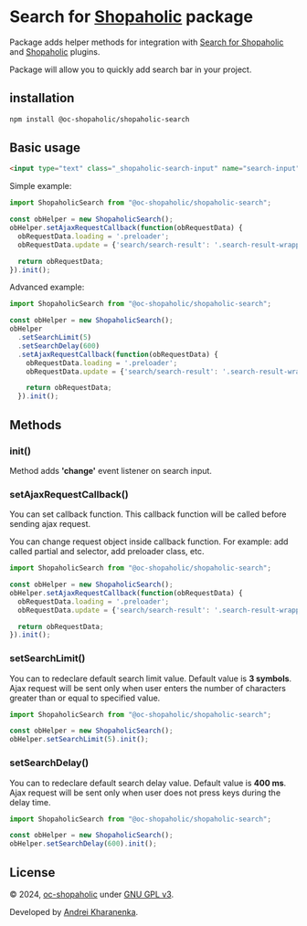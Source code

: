 # Search for [Shopaholic](https://octobercms.com/plugin/lovata-shopaholic) package

Package adds helper methods for integration with [Search for Shopaholic](https://octobercms.com/plugin/lovata-searchshopaholic)
and [Shopaholic](https://octobercms.com/plugin/lovata-shopaholic) plugins.

Package will allow you to quickly add search bar in your project.

## installation

```bash
npm install @oc-shopaholic/shopaholic-search
```

## Basic usage

```html
<input type="text" class="_shopaholic-search-input" name="search-input" value="">
```

Simple example:
```javascript
import ShopaholicSearch from "@oc-shopaholic/shopaholic-search";

const obHelper = new ShopaholicSearch();
obHelper.setAjaxRequestCallback(function(obRequestData) {
  obRequestData.loading = '.preloader';
  obRequestData.update = {'search/search-result': '.search-result-wrapper'};

  return obRequestData;
}).init();
```

Advanced example:
```javascript
import ShopaholicSearch from "@oc-shopaholic/shopaholic-search";

const obHelper = new ShopaholicSearch();
obHelper
  .setSearchLimit(5)
  .setSearchDelay(600)
  .setAjaxRequestCallback(function(obRequestData) {
    obRequestData.loading = '.preloader';
    obRequestData.update = {'search/search-result': '.search-result-wrapper'};

    return obRequestData;
  }).init();
```

## Methods

### init()

Method adds **'change'** event listener on search input.

### setAjaxRequestCallback()

You can set callback function. This callback function will be called before sending ajax request.

You can change request object inside callback function. For example: add called partial and selector, add preloader class, etc.

```javascript
import ShopaholicSearch from "@oc-shopaholic/shopaholic-search";

const obHelper = new ShopaholicSearch();
obHelper.setAjaxRequestCallback(function(obRequestData) {
  obRequestData.loading = '.preloader';
  obRequestData.update = {'search/search-result': '.search-result-wrapper'};

  return obRequestData;
}).init();
```

### setSearchLimit()

You can to redeclare default search limit value.
Default value is **3 symbols**.
Ajax request will be sent only when user enters the number of characters greater than or equal to specified value.

```javascript
import ShopaholicSearch from "@oc-shopaholic/shopaholic-search";

const obHelper = new ShopaholicSearch();
obHelper.setSearchLimit(5).init();
```

### setSearchDelay()

You can to redeclare default search delay value.
Default value is **400 ms**.
Ajax request will be sent only when user does not press keys during the delay time.

```javascript
import ShopaholicSearch from "@oc-shopaholic/shopaholic-search";

const obHelper = new ShopaholicSearch();
obHelper.setSearchDelay(600).init();
```

## License

© 2024, [oc-shopaholic](https://github.com/oc-shopaholic) under [GNU GPL v3](https://opensource.org/licenses/GPL-3.0).

Developed by [Andrei Kharanenka](https://github.com/kharanenka).
